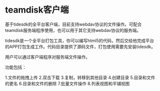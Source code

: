 teamdisk客户端
========

基于tidesdk的全平台客户端，目前支持webdav协议的文件操作。可配合teamdisk服务端程序使用，也可以用于其它支持webdav协议的服务端。

tidesdk是一个全平台打包工具，你可以编写html5的代码，然后交给他完成平台的APP打包生成工作。代码目录提供了源码文件，打包使用需要先安装tidesdk。

用户可以通过客户端程序对服务端文件操作。

功能包括：

1.文件的拖拽上传
2.双击下载
3.复制，转移到其他目录
4.创建目录
5.目录和文件的更名
6.目录和文件的删除
7.批量文件操作
8.列表视图和平铺视图